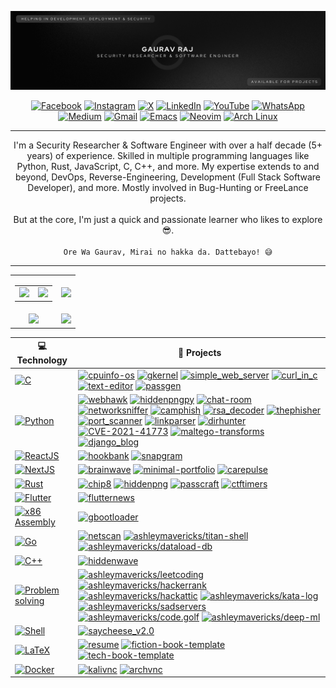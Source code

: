 <!-- ![GitHub cover pic_profile](profile_banner.png) -->
![GitHub Cover](banner.png)

<div align="center">

[![Facebook](https://img.shields.io/badge/Facebook-%231877F2.svg?logo=Facebook&logoColor=white)](https://web.facebook.com/thehackersbrainblog/)
[![Instagram](https://img.shields.io/badge/Instagram-%23E4405F.svg?logo=Instagram&logoColor=white)](https://www.instagram.com/thehackersbrain/)
[![X](https://img.shields.io/badge/X-%23000000.svg?logo=X&logoColor=white)](https://twitter.com/thehackersbrain)
[![LinkedIn](https://custom-icon-badges.demolab.com/badge/LinkedIn-0A66C2?logo=linkedin-white&logoColor=fff)](https://www.linkedin.com/in/thehackersbrainn/)
[![YouTube](https://img.shields.io/badge/YouTube-%23FF0000.svg?logo=YouTube&logoColor=white)](https://www.youtube.com/channel/UCpGLOEm0RqivXv3pxNjneNQ)
[![WhatsApp](https://img.shields.io/badge/WhatsApp-25D366?logo=whatsapp&logoColor=white)](https://wa.me/+917488930330)
[![Medium](https://img.shields.io/badge/Medium-black?logo=medium&logoColor=white)](https://thehackersbrain.medium.com/)
[![Gmail](https://img.shields.io/badge/Gmail-D14836?logo=gmail&logoColor=white)](mailto:contact@thehackersbrain.online)
[![Emacs](https://img.shields.io/badge/Emacs-%237F5AB6.svg?&logo=gnu-emacs&logoColor=white)](#)
[![Neovim](https://img.shields.io/badge/Neovim-57A143?logo=neovim&logoColor=fff)](#)
[![Arch Linux](https://img.shields.io/badge/Arch%20Linux-1793D1?logo=arch-linux&logoColor=fff)](#)

</div>

----------------------------------------------

<p align="center">
    I'm a Security Researcher &amp; Software Engineer with over a half decade (5+ years) of experience. Skilled in multiple programming languages like Python, Rust, JavaScript, C, C++, and more. My expertise extends to and beyond, DevOps, Reverse-Engineering, Development (Full Stack Software Developer), and more. Mostly involved in Bug-Hunting or FreeLance projects.
    <br/><br/>But at the core, I'm just a quick and passionate learner who likes to explore 😎.<br/><br/>
    <code>Ore Wa Gaurav, Mirai no hakka da. Dattebayo! 😅</code>
</p>

<hr/>

<table align="center" width="100%">
  <tr>
    <td align="center">
      <table>
        <tr>
          <td align="center">
            <a href="https://github.com/cybercraftlabs">
              <img src="https://avatars.githubusercontent.com/u/145713714?s=200&v=4" />
            </a>
          </td>
          <td align="center">
            <a href="https://github.com/cybercraftlabs/vigarch-os">
              <img src="https://archlinux.org/static/logos/apple-touch-icon-144x144.38cf584757c3.png" />
            </a>
          </td>
        </tr>
      </table>
    </td>
    <td align="center">
      <img width="120%" src="https://github-readme-stats.vercel.app/api?username=thehackersbrain&count_private=true&theme=tokyonight&show_icons=true" />
    </td>
  </tr>
  <tr>
          <td align="center">
            <img src="https://github-readme-stats.vercel.app/api/top-langs/?username=thehackersbrain&layout=compact&title_color=007bff&text_color=e7e7e7&icon_color=007bff&bg_color=171c28">
          </td>
    <td align="center">
      <img src="https://github-readme-streak-stats.herokuapp.com/?user=thehackersbrain&theme=tokyonight">
    </td>
  </tr>
</table>


<!-- START OF PROFILE STACK, DO NOT REMOVE -->
| 💻 **Technology** | 🚀 **Projects** |
| - | - |
| [![C](https://img.shields.io/static/v1?label=&message=C&color=00a3e9&logo=C&logoColor=FFFFFF)](https://en.cppreference.com/w/c/language) | [![cpuinfo-os](https://img.shields.io/static/v1?label=&message=cpuinfo-os&color=000605&logo=github&logoColor=FFFFFF&labelColor=000605)](https://github.com/thehackersbrain/cpuinfo-os) [![gkernel](https://img.shields.io/static/v1?label=&message=gkernel&color=000605&logo=github&logoColor=FFFFFF&labelColor=000605)](https://github.com/thehackersbrain/gkernel) [![simple_web_server](https://img.shields.io/static/v1?label=&message=simple_web_server&color=000605&logo=github&logoColor=FFFFFF&labelColor=000605)](https://github.com/thehackersbrain/simple_web_server) [![curl_in_c](https://img.shields.io/static/v1?label=&message=curl_in_c&color=000605&logo=github&logoColor=FFFFFF&labelColor=000605)](https://github.com/thehackersbrain/curl_in_c) [![text-editor](https://img.shields.io/static/v1?label=&message=text-editor&color=000605&logo=github&logoColor=FFFFFF&labelColor=000605)](https://github.com/thehackersbrain/text-editor) [![passgen](https://img.shields.io/static/v1?label=&message=passgen&color=000605&logo=github&logoColor=FFFFFF&labelColor=000605)](https://github.com/thehackersbrain/passgen) |
| [![Python](https://img.shields.io/static/v1?label=&message=Python&color=3776AB&logo=Python&logoColor=FFFFFF)](https://www.python.org/) | [![webhawk](https://img.shields.io/static/v1?label=&message=webhawk&color=000605&logo=github&logoColor=FFFFFF&labelColor=000605)](https://github.com/thehackersbrain/webhawk) [![hiddenpngpy](https://img.shields.io/static/v1?label=&message=hiddenpngpy&color=000605&logo=github&logoColor=FFFFFF&labelColor=000605)](https://github.com/thehackersbrain/hiddenpngpy) [![chat-room](https://img.shields.io/static/v1?label=&message=chat-room&color=000605&logo=github&logoColor=FFFFFF&labelColor=000605)](https://github.com/thehackersbrain/chat-room) [![networksniffer](https://img.shields.io/static/v1?label=&message=networksniffer&color=000605&logo=github&logoColor=FFFFFF&labelColor=000605)](https://github.com/thehackersbrain/networksniffer) [![camphish](https://img.shields.io/static/v1?label=&message=camphish&color=000605&logo=github&logoColor=FFFFFF&labelColor=000605)](https://github.com/thehackersbrain/camphish) [![rsa_decoder](https://img.shields.io/static/v1?label=&message=rsa_decoder&color=000605&logo=github&logoColor=FFFFFF&labelColor=000605)](https://github.com/thehackersbrain/rsa_decoder) [![thephisher](https://img.shields.io/static/v1?label=&message=thephisher&color=000605&logo=github&logoColor=FFFFFF&labelColor=000605)](https://github.com/thehackersbrain/thephisher) [![port_scanner](https://img.shields.io/static/v1?label=&message=port_scanner&color=000605&logo=github&logoColor=FFFFFF&labelColor=000605)](https://github.com/thehackersbrain/port_scanner) [![linkparser](https://img.shields.io/static/v1?label=&message=linkparser&color=000605&logo=github&logoColor=FFFFFF&labelColor=000605)](https://github.com/thehackersbrain/linkparser) [![dirhunter](https://img.shields.io/static/v1?label=&message=dirhunter&color=000605&logo=github&logoColor=FFFFFF&labelColor=000605)](https://github.com/thehackersbrain/dirhunter) [![CVE-2021-41773](https://img.shields.io/static/v1?label=&message=CVE-2021-41773&color=000605&logo=github&logoColor=FFFFFF&labelColor=000605)](https://github.com/thehackersbrain/CVE-2021-41773) [![maltego-transforms](https://img.shields.io/static/v1?label=&message=maltego-transforms&color=000605&logo=github&logoColor=FFFFFF&labelColor=000605)](https://github.com/thehackersbrain/maltego-transforms) [![django_blog](https://img.shields.io/static/v1?label=&message=django_blog&color=000605&logo=github&logoColor=FFFFFF&labelColor=000605)](https://github.com/thehackersbrain/django_blog) |
| [![ReactJS](https://img.shields.io/static/v1?label=&message=ReactJS&color=61DAFB&logo=React&logoColor=FFFFFF)](https://react.dev/) | [![hookbank](https://img.shields.io/static/v1?label=&message=hookbank&color=000605&logo=github&logoColor=FFFFFF&labelColor=000605)](https://github.com/thehackersbrain/hookbank) [![snapgram](https://img.shields.io/static/v1?label=&message=snapgram&color=000605&logo=github&logoColor=FFFFFF&labelColor=000605)](https://github.com/thehackersbrain/snapgram) |
| [![NextJS](https://img.shields.io/static/v1?label=&message=NextJS&color=000000&logo=Next.js&logoColor=FFFFFF)](https://nextjs.org/) | [![brainwave](https://img.shields.io/static/v1?label=&message=brainwave&color=000605&logo=github&logoColor=FFFFFF&labelColor=000605)](https://github.com/thehackersbrain/brainwave) [![minimal-portfolio](https://img.shields.io/static/v1?label=&message=minimal-portfolio&color=000605&logo=github&logoColor=FFFFFF&labelColor=000605)](https://github.com/thehackersbrain/minimal-portfolio) [![carepulse](https://img.shields.io/static/v1?label=&message=carepulse&color=000605&logo=github&logoColor=FFFFFF&labelColor=000605)](https://github.com/thehackersbrain/carepulse) |
| [![Rust](https://img.shields.io/static/v1?label=&message=Rust&color=000000&logo=Rust&logoColor=FFFFFF)](https://google.com/search?q=assembly+lang) | [![chip8](https://img.shields.io/static/v1?label=&message=chip8&color=000605&logo=github&logoColor=FFFFFF&labelColor=000605)](https://github.com/thehackersbrain/chip8) [![hiddenpng](https://img.shields.io/static/v1?label=&message=hiddenpng&color=000605&logo=github&logoColor=FFFFFF&labelColor=000605)](https://github.com/thehackersbrain/hiddenpng) [![passcraft](https://img.shields.io/static/v1?label=&message=passcraft&color=000605&logo=github&logoColor=FFFFFF&labelColor=000605)](https://github.com/thehackersbrain/passcraft) [![ctftimers](https://img.shields.io/static/v1?label=&message=ctftimers&color=000605&logo=github&logoColor=FFFFFF&labelColor=000605)](https://github.com/thehackersbrain/ctftimers) |
| [![Flutter](https://img.shields.io/static/v1?label=&message=Flutter&color=02569B&logo=Flutter&logoColor=FFFFFF)](https://flutter.dev/) | [![flutternews](https://img.shields.io/static/v1?label=&message=flutternews&color=000605&logo=github&logoColor=FFFFFF&labelColor=000605)](https://github.com/thehackersbrain/flutternews) |
| [![x86 Assembly](https://img.shields.io/static/v1?label=&message=x86%20Assembly&color=111111&logo=AssemblyScript&logoColor=FFFFFF)](https://google.com/search?q=assembly+lang) | [![gbootloader](https://img.shields.io/static/v1?label=&message=gbootloader&color=000605&logo=github&logoColor=FFFFFF&labelColor=000605)](https://github.com/thehackersbrain/gbootloader) |
| [![Go](https://img.shields.io/static/v1?label=&message=Go&color=00ADD8&logo=Go&logoColor=FFFFFF)](https://go.dev/) | [![netscan](https://img.shields.io/static/v1?label=&message=netscan&color=000605&logo=github&logoColor=FFFFFF&labelColor=000605)](https://github.com/thehackersbrain/netscan) [![ashleymavericks/titan-shell](https://img.shields.io/static/v1?label=&message=titan-shell&color=000605&logo=github&logoColor=FFFFFF&labelColor=000605)](https://github.com/ashleymavericks/titan-shell) [![ashleymavericks/dataload-db](https://img.shields.io/static/v1?label=&message=dataload-db&color=000605&logo=github&logoColor=FFFFFF&labelColor=000605)](https://github.com/ashleymavericks/dataload-db) |
| [![C++](https://img.shields.io/static/v1?label=&message=C++&color=00599C&logo=C++&logoColor=FFFFFF)](https://google.com/search?q=cpp+lang) | [![hiddenwave](https://img.shields.io/static/v1?label=&message=hiddenwave&color=000605&logo=github&logoColor=FFFFFF&labelColor=000605)](https://github.com/thehackersbrain/hiddenwave) |
| [![Problem solving](https://img.shields.io/static/v1?label=&message=Problem%20solving&color=FFA116&logo=LeetCode&logoColor=FFFFFF)](https://hackattic.com/u/ashleymavericks) | [![ashleymavericks/leetcoding](https://img.shields.io/static/v1?label=&message=leetcoding&color=000605&logo=github&logoColor=FFFFFF&labelColor=000605)](https://github.com/ashleymavericks/leetcoding) [![ashleymavericks/hackerrank](https://img.shields.io/static/v1?label=&message=hackerrank&color=000605&logo=github&logoColor=FFFFFF&labelColor=000605)](https://github.com/ashleymavericks/hackerrank) [![ashleymavericks/hackattic](https://img.shields.io/static/v1?label=&message=hackattic&color=000605&logo=github&logoColor=FFFFFF&labelColor=000605)](https://github.com/ashleymavericks/hackattic) [![ashleymavericks/kata-log](https://img.shields.io/static/v1?label=&message=kata-log&color=000605&logo=github&logoColor=FFFFFF&labelColor=000605)](https://github.com/ashleymavericks/kata-log) [![ashleymavericks/sadservers](https://img.shields.io/static/v1?label=&message=sadservers&color=000605&logo=github&logoColor=FFFFFF&labelColor=000605)](https://github.com/ashleymavericks/sadservers) [![ashleymavericks/code.golf](https://img.shields.io/static/v1?label=&message=code.golf&color=000605&logo=github&logoColor=FFFFFF&labelColor=000605)](https://github.com/ashleymavericks/code.golf) [![ashleymavericks/deep-ml](https://img.shields.io/static/v1?label=&message=deep-ml&color=000605&logo=github&logoColor=FFFFFF&labelColor=000605)](https://github.com/ashleymavericks/deep-ml) |
| [![Shell](https://img.shields.io/static/v1?label=&message=Shell&color=4EAA25&logo=GNU%20Bash&logoColor=FFFFFF)](https://www.gnu.org/) | [![saycheese_v2.0](https://img.shields.io/static/v1?label=&message=saycheese_v2.0&color=000605&logo=github&logoColor=FFFFFF&labelColor=000605)](https://github.com/thehackersbrain/saycheese_v2.0) |
| [![LaTeX](https://img.shields.io/static/v1?label=&message=LaTeX&color=008080&logo=LaTeX&logoColor=FFFFFF)](https://www.latex-project.org/) | [![resume](https://img.shields.io/static/v1?label=&message=resume&color=000605&logo=github&logoColor=FFFFFF&labelColor=000605)](https://github.com/thehackersbrain/resume) [![fiction-book-template](https://img.shields.io/static/v1?label=&message=fiction-book-template&color=000605&logo=github&logoColor=FFFFFF&labelColor=000605)](https://github.com/thehackersbrain/fiction-book-template) [![tech-book-template](https://img.shields.io/static/v1?label=&message=tech-book-template&color=000605&logo=github&logoColor=FFFFFF&labelColor=000605)](https://github.com/thehackersbrain/tech-book-template) |
| [![Docker](https://img.shields.io/static/v1?label=&message=Docker&color=2496ED&logo=Docker&logoColor=FFFFFF)](https://docker.com) | [![kalivnc](https://img.shields.io/static/v1?label=&message=kalivnc&color=000605&logo=github&logoColor=FFFFFF&labelColor=000605)](https://github.com/thehackersbrain/kalivnc) [![archvnc](https://img.shields.io/static/v1?label=&message=archvnc&color=000605&logo=github&logoColor=FFFFFF&labelColor=000605)](https://github.com/thehackersbrain/archvnc) |
<!-- END OF PROFILE STACK, DO NOT REMOVE -->